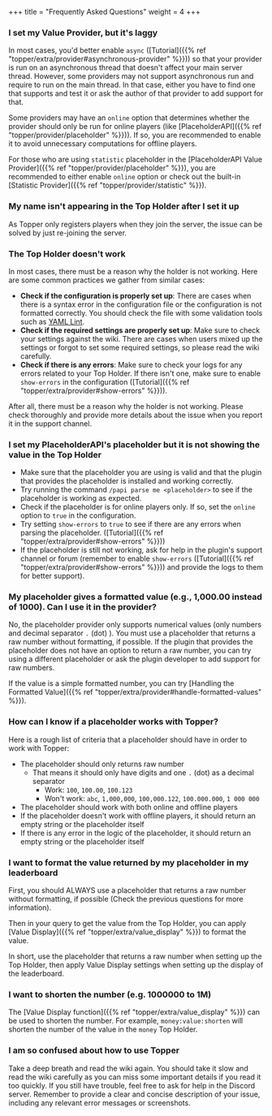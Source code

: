 +++
title = "Frequently Asked Questions"
weight = 4
+++

### I set my Value Provider, but it's laggy

In most cases, you'd better enable `async` ([Tutorial]({{% ref "topper/extra/provider#asynchronous-provider" %}})) so that your provider is run on an asynchronous thread that doesn't affect your main server thread.
However, some providers may not support asynchronous run and require to run on the main thread. In that case, either you have to find one that supports and test it or ask the author of that provider to add support for that.

Some providers may have an `online` option that determines whether the provider should only be run for online players (like [PlaceholderAPI]({{% ref "topper/provider/placeholder" %}})). If so, you are recommended to enable it to avoid unnecessary computations for offline players.

For those who are using `statistic` placeholder in the [PlaceholderAPI Value Provider]({{% ref "topper/provider/placeholder" %}}), you are recommended to either enable `online` option or check out the built-in [Statistic Provider]({{% ref "topper/provider/statistic" %}}).

### My name isn't appearing in the Top Holder after I set it up

As Topper only registers players when they join the server, the issue can be solved by just re-joining the server.

### The Top Holder doesn't work

In most cases, there must be a reason why the holder is not working. Here are some common practices we gather from similar cases:

- **Check if the configuration is properly set up**: There are cases when there is a syntax error in the configuration file or the configuration is not formatted correctly. You should check the file with some validation tools such as [YAML Lint](https://www.yamllint.com/).
- **Check if the required settings are properly set up**: Make sure to check your settings against the wiki. There are cases when users mixed up the settings or forgot to set some required settings, so please read the wiki carefully.
- **Check if there is any errors**: Make sure to check your logs for any errors related to your Top Holder. If there isn't one, make sure to enable `show-errors` in the configuration ([Tutorial]({{% ref "topper/extra/provider#show-errors" %}})).

After all, there must be a reason why the holder is not working. Please check thoroughly and provide more details about the issue when you report it in the support channel.

### I set my PlaceholderAPI's placeholder but it is not showing the value in the Top Holder

- Make sure that the placeholder you are using is valid and that the plugin that provides the placeholder is installed and working correctly.
- Try running the command `/papi parse me <placeholder>` to see if the placeholder is working as expected.
- Check if the placeholder is for online players only. If so, set the `online` option to `true` in the configuration.
- Try setting `show-errors` to `true` to see if there are any errors when parsing the placeholder. ([Tutorial]({{% ref "topper/extra/provider#show-errors" %}}))
- If the placeholder is still not working, ask for help in the plugin's support channel or forum (remember to enable `show-errors` ([Tutorial]({{% ref "topper/extra/provider#show-errors" %}})) and provide the logs to them for better support).

### My placeholder gives a formatted value (e.g., 1,000.00 instead of 1000). Can I use it in the provider?

No, the placeholder provider only supports numerical values (only numbers and decimal separator `.` (dot) ).
You must use a placeholder that returns a raw number without formatting, if possible.
If the plugin that provides the placeholder does not have an option to return a raw number, you can try using a different placeholder or ask the plugin developer to add support for raw numbers.

If the value is a simple formatted number, you can try [Handling the Formatted Value]({{% ref "topper/extra/provider#handle-formatted-values" %}}).

### How can I know if a placeholder works with Topper?

Here is a rough list of criteria that a placeholder should have in order to work with Topper:

- The placeholder should only returns raw number
  * That means it should only have digits and one `.` (dot) as a decimal separator
    * Work: `100`, `100.00`, `100.123`
    * Won't work: `abc`, `1,000,000`, `100,000.122`, `100.000.000`, `1 000 000`
- The placeholder should work with both online and offline players
- If the placeholder doesn't work with offline players, it should return an empty string or the placeholder itself
- If there is any error in the logic of the placeholder, it should return an empty string or the placeholder itself

### I want to format the value returned by my placeholder in my leaderboard

First, you should ALWAYS use a placeholder that returns a raw number without formatting, if possible (Check the previous questions for more information).

Then in your query to get the value from the Top Holder, you can apply [Value Display]({{% ref "topper/extra/value_display" %}}) to format the value.

In short, use the placeholder that returns a raw number when setting up the Top Holder, then apply Value Display settings when setting up the display of the leaderboard.

### I want to shorten the number (e.g. 1000000 to 1M)

The [Value Display function]({{% ref "topper/extra/value_display" %}}) can be used to shorten the number. For example, `money:value:shorten` will shorten the number of the value in the `money` Top Holder.

### I am so confused about how to use Topper

Take a deep breath and read the wiki again. You should take it slow and read the wiki carefully as you can miss some important details if you read it too quickly. If you still have trouble, feel free to ask for help in the Discord server. Remember to provide a clear and concise description of your issue, including any relevant error messages or screenshots.
